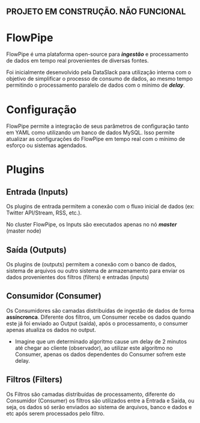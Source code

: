## PROJETO EM CONSTRUÇÃO. NÃO FUNCIONAL

# FlowPipe
FlowPipe é uma plataforma open-source para ***ingestão***
e processamento de dados em tempo real provenientes de diversas fontes.

Foi inicialmente desenvolvido pela DataSlack para 
utilização interna com o objetivo de simplificar o
processo de consumo de dados, ao mesmo tempo
permitindo o processamento paralelo de dados com o 
mínimo de ***delay***.


# Configuração

FlowPipe permite a integração de seus parâmetros de configuração
tanto em YAML como utilizando um banco de dados MySQL. Isso permite atualizar as configurações
do FlowPipe em tempo real com o mínimo de esforço ou sistemas agendados.

# Plugins

## Entrada (Inputs)
Os plugins de entrada permitem a conexão com o fluxo
inicial de dados (ex: Twitter API/Stream, RSS, etc.).

No cluster FlowPipe, os Inputs são executados apenas no nó
***master*** (master node)

## Saída (Outputs)
Os plugins de  (outputs) permitem a conexão com o banco de dados, sistema de arquivos ou outro sistema de armazenamento
para enviar os dados provenientes
dos filtros (filters) e entradas (inputs)

## Consumidor (Consumer)
Os Consumidores são camadas distribuídas de ingestão de dados de forma **assíncronca**. Diferente dos
filtros, um Consumer recebe os dados quando este
já foi enviado ao Output (saída), após o processamento, o consumer apenas atualiza os dados no output.

- Imagine que um determinado algoritmo cause um delay de 2 minutos até
chegar ao cliente (observador), ao utilizar este algoritmo no Consumer, apenas os dados dependentes do Consumer sofrem este delay.

## Filtros (Filters)
Os Filtros são camadas distribuídas de processamento, diferente do Consumidor (Consumer) os filtros são utilizados entre a Entrada e Saída, ou seja, 
os dados só serão enviados ao sistema de arquivos, banco e dados e etc após serem processados pelo filtro.
